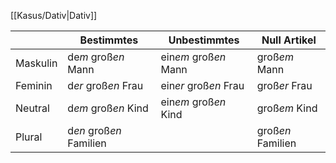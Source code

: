 [[Kasus/Dativ|Dativ]]

|          | Bestimmtes              | Unbestimmtes          | Null Artikel      |
| -------- | ----------------------- | --------------------- | ----------------- |
| Maskulin | de*m* groß*en* Mann     | ein*em* groß*en* Mann | groß*em* Mann     |
| Feminin  | d*er* groß*en* Frau     | ein*er* groß*en* Frau | groß*er* Frau     |
| Neutral  | d*em* groß*en* Kind     | ein*em* groß*en* Kind | groß*em* Kind     |
| Plural   | d*en* groß*en* Familien |                       | groß*en* Familien |
